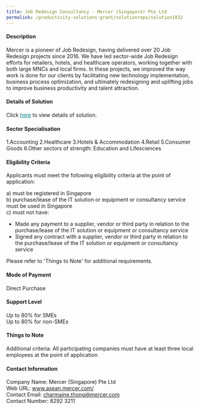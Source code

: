 ```yaml
---
title: Job Redesign Consultancy - Mercer (Singapore) Pte Ltd
permalink: /productivity-solutions-grant/solutionrepo/solution1832
---
```


#### Description

Mercer is a pioneer of Job Redesign, having delivered over 20 Job Redesign projects since 2016. We have led sector-wide Job Redesign efforts for retailers, hotels, and healthcare operators, working together with both large MNCs and local firms. In these projects, we improved the way work is done for our clients by facilitating new technology implementation, business process optimization, and ultimately redesigning and uplifting jobs to improve business productivity and talent attraction.

#### Details of Solution

Click <a href='https://govassist.gobusiness.gov.sg/images/psg/CaseStudiesbyMercer(Singapore)PteLtd.pdf' style='color:#037e8a'>here</a> to view details of solution.

#### Sector Specialisation

1.Accounting
2.Healthcare
3.Hotels & Accommodation
4.Retail
5.Consumer Goods
6.Other sectors of strength: Education and Lifesciences

#### Eligibility Criteria

Applicants must meet the following eligibility criteria at the point of application:

a) must be registered in Singapore <br>
b) purchase/lease of the IT solution or equipment or consultancy service must be used in Singapore <br>
c) must not have:
- Made any payment to a supplier, vendor or third party in relation to the purchase/lease of the IT solution or equipment or consultancy service
- Signed any contract with a supplier, vendor or third party in relation to the purchase/lease of the IT solution or equipment or consultancy service

Please refer to 'Things to Note' for additional requirements.

#### Mode of Payment
Direct Purchase

#### Support Level
Up to 80% for SMEs <br>
Up to 80% for non-SMEs

#### Things to Note
Additional criteria: All participating companies must have at least three local employees at the point of application

#### Contact Information
Company Name: Mercer (Singapore) Pte Ltd <br>Web URL: www.asean.mercer.com/ <br>Contact Email: charmaine.thong@mercer.com<br>Contact Number: 8292 3211

